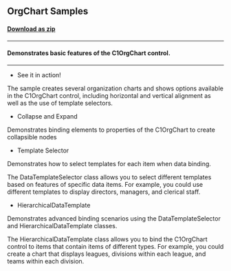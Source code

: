 ## OrgChart Samples
#### [Download as zip](https://downgit.github.io/#/home?url=https://github.com/GrapeCity/ComponentOne-UWP-Samples/tree/master/\C1.UWP.OrgChart\CS\OrgChartSamples)
____
#### Demonstrates basic features of the C1OrgChart control.
____

* See it in action!

The sample creates several organization charts and shows options available in the 
C1OrgChart control, including horizontal and vertical alignment as well as the use 
of template selectors.


* Collapse and Expand

Demonstrates binding elements to properties of the C1OrgChart to create collapsible nodes


* Template Selector

Demonstrates how to select templates for each item when data binding.

The DataTemplateSelector class allows you to select different templates based on features 
of specific data items. For example, you could use different templates to display directors, 
managers, and clerical staff.


* HierarchicalDataTemplate

Demonstrates advanced binding scenarios using the DataTemplateSelector and
HierarchicalDataTemplate classes.

The HierarchicalDataTemplate class allows you to bind the C1OrgChart control to items that 
contain items of different types. For example, you could create a chart that displays 
leagues, divisions within each league, and teams within each division.
